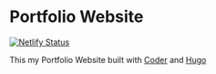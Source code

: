 # Portfolio Website
[![Netlify Status](https://api.netlify.com/api/v1/badges/ccd0e657-6771-4268-8bbb-a787fffbc118/deploy-status)](https://app.netlify.com/sites/giacomoperetti/deploys)

This my Portfolio Website built with [Coder](https://github.com/luizdepra/hugo-coder) and [Hugo](gohugo.io)

